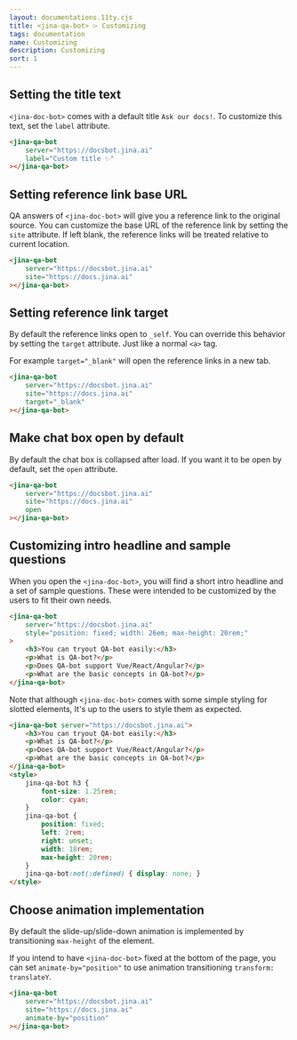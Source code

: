 ```yaml
---
layout: documentations.11ty.cjs
title: <jina-qa-bot> ⌲ Customizing
tags: documentation
name: Customizing
description: Customizing
sort: 1
---
```

## Setting the title text
`<jina-doc-bot>` comes with a default title `Ask our docs!`. To customize this text, set the `label` attribute.
```html
<jina-qa-bot
    server="https://docsbot.jina.ai"
    label="Custom title ✨"
></jina-qa-bot>
```
## Setting reference link base URL
QA answers of `<jina-doc-bot>` will give you a reference link to the original source.
You can customize the base URL of the reference link by setting the `site` attribute. 
If left blank, the reference links will be treated relative to current location. 
```html
<jina-qa-bot
    server="https://docsbot.jina.ai"
    site="https://docs.jina.ai"
></jina-qa-bot>
```

## Setting reference link target
By default the reference links open to `_self`. You can override this behavior by setting the `target` attribute. Just like a normal `<a>` tag.

For example `target="_blank"` will open the reference links in a new tab.
```html
<jina-qa-bot
    server="https://docsbot.jina.ai"
    site="https://docs.jina.ai"
    target="_blank"
></jina-qa-bot>
```

## Make chat box open by default
By default the chat box is collapsed after load. If you want it to be open by default, set the `open` attribute.

```html
<jina-qa-bot
    server="https://docsbot.jina.ai"
    site="https://docs.jina.ai"
    open
></jina-qa-bot>
```

## Customizing intro headline and sample questions
When you open the `<jina-doc-bot>`, you will find a short intro headline and a set of sample questions.
These were intended to be customized by the users to fit their own needs.
```html
<jina-qa-bot
    server="https://docsbot.jina.ai"    
    style="position: fixed; width: 26em; max-height: 20rem;"
>
    <h3>You can tryout QA-bot easily:</h3>
    <p>What is QA-bot?</p>
    <p>Does QA-bot support Vue/React/Angular?</p>
    <p>What are the basic concepts in QA-bot?</p>
</jina-qa-bot>
```
Note that although `<jina-doc-bot>` comes with some simple styling for slotted elements, It's up to the users to style them as expected.

```html
<jina-qa-bot server="https://docsbot.jina.ai">
    <h3>You can tryout QA-bot easily:</h3>
    <p>What is QA-bot?</p>
    <p>Does QA-bot support Vue/React/Angular?</p>
    <p>What are the basic concepts in QA-bot?</p>
</jina-qa-bot>
<style>
    jina-qa-bot h3 {
        font-size: 1.25rem;
        color: cyan;
    }
    jina-qa-bot {
        position: fixed; 
        left: 2rem; 
        right: unset; 
        width: 18rem; 
        max-height: 20rem;
    }
    jina-qa-bot:not(:defined) { display: none; }
</style>
```
## Choose animation implementation
By default the slide-up/slide-down animation is implemented by transitioning `max-height` of the element.

If you intend to have `<jina-doc-bot>` fixed at the bottom of the page, you can set `animate-by="position"` to use animation transitioning `transform: translateY`.

```html
<jina-qa-bot
    server="https://docsbot.jina.ai"
    site="https://docs.jina.ai"
    animate-by="position"
></jina-qa-bot>
```

<jina-qa-bot server="https://docsbot.jina.ai" label="Ask me about Jina ✨" site="https://docs.jina.ai" open animate-by="position">
    <h3>You can tryout QA-bot easily:</h3>
    <p>What is QA-bot?</p>
    <p>Does QA-bot support Vue/React/Angular?</p>
    <p>What are the basic concepts in QA-bot?</p>
</jina-qa-bot>

<style>
    jina-qa-bot h3 {
        font-size: 1.25rem;
        color: cyan;
    }
    jina-qa-bot {
        position: fixed; 
        left: 2rem; 
        right: unset; 
        width: 18rem; 
        max-height: 20rem;
    }
    jina-qa-bot:not(:defined) { display: none; }
</style>
